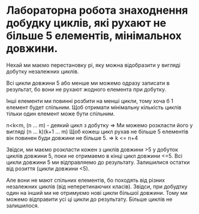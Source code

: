 # Лабораторна робота знаходнення добудку циклів, які рухают не більше 5 елементів, мінімальнох довжини.

Нехай ми маємо перестановку pi, яку можна відобразити у вигляді добутку
незалежних циклів.

Всі цикли довжини 5 або менше ми можемо одразу записати в результат, бо вони
не рухают жодного елемента при добутку.

Інші елементи ми повинні розбити на менші цикли, тому хоча б 1 елемент будет
спільним. Щоб отримати мінімальну кількість циклів тільки один елемент може
бути спільним.

n<k<m, (n ... m) - деякий цикл з добутку
=> Ми можемо розкласти його у вигляді (n ... k)(k+1 ... m)
Щоб кожеш цикл рухав не більше 5 елементів він повинен буди довжини не більше 5.
=> k <= n+4

Звідси, ми маємо розкласти кожен з циклів довжини >5 у добуток циклів довжини 5,
поки не отримаемо в кінці цикл довжини <=5.
Всі цикли довжини 5 ми відправляемо до результату. Залишилися остатки від розиття
(цикли довжини <5).

Але вони не мают спільних елементів, бо походять від різних незалежних циклів
(від неперетинаючих класів). Звідси, при добудтку один на інший ми не
отримуємо нові цикли більшої довжини. Тому ми можемо відправити усі ці цикли до
результату. Більше циклів не залишилося.

